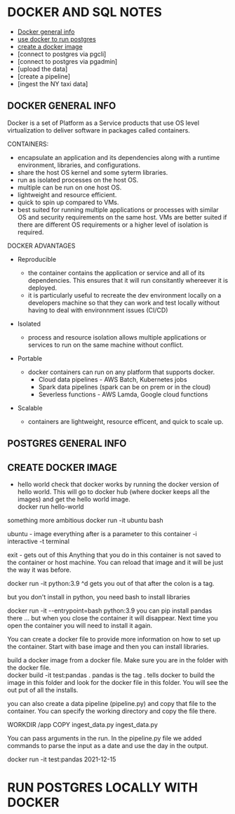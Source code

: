 # DOCKER AND SQL NOTES 
- [Docker general info](#docker-background)
- [use docker to run postgres](#docker-and-postgres)
- [create a docker image](#create-docker-image)  
- [connect to postgres via pgcli]
- [connect to postgres via pgadmin] 
- [upload the data] 
- [create a pipeline]  
- [ingest the NY taxi data] 


## DOCKER GENERAL INFO
Docker is a set of Platform as a Service products that use OS level virtualization to deliver software in packages called containers.

CONTAINERS:

- encapsulate an application and its dependencies along with a runtime environment, libraries, and configurations.   
- share the host OS kernel and some syterm libraries. 
- run as isolated processes on the host OS. 
- multiple can be run on one host OS.
- lightweight and resource efficient. 
- quick to spin up compared to VMs.
- best suited for running multiple applications or processes with similar OS and 
security requirements on the same host. VMs are better suited if there are different OS requirements or a higher level of isolation is required. 

DOCKER ADVANTAGES 

- Reproducible 
    - the container contains the application or service and all of its dependencies. This ensures that it will run consitantly whereever it is deployed. 
    - it is particularly useful to recreate the dev environment locally on a developers machine so that they can work and test locally without having to deal with environnment issues (CI/CD)

- Isolated 
    - process and resource isolation allows multiple applications or services to run on the same machine without conflict. 

- Portable 
    - docker containers can run on any platform that supports docker. 
        - Cloud data pipelines - AWS Batch, Kubernetes jobs
        - Spark data pipelines (spark can be on prem or in the cloud)
        - Severless functions - AWS Lamda, Google cloud functions

- Scalable 
    - containers are lightweight, resource efficent, and quick to scale up. 

## POSTGRES GENERAL INFO

## CREATE DOCKER IMAGE 

- hello world 
check that docker works by running the docker version of hello world. This will go to docker hub (where docker keeps all the images) and get the hello world image.   
docker run hello-world 

something more ambitious 
docker run -it ubuntu bash

ubuntu - image 
everything after is a parameter to this container
-i interactive 
-t terminal 

exit - gets out of this 
Anything that you do in this container is not saved to the container or host machine. You can reload that image and it will be just the way it was before. 

docker run -it python:3.9
^d gets you out of that
after the colon is a tag. 

but you don't install in python, you need bash to install libraries

docker run -it --entrypoint=bash python:3.9
you can pip install pandas there ... but when you close the container it will disappear. Next time you open the container you will need to install it again.

You can create a docker file to provide more information on how to set up the container. 
Start with base image and then you can install libraries. 

build a docker image from a docker file. Make sure you are in the folder with the docker file.  
docker build -it test:pandas . 
pandas is the tag
. tells docker to build the image in this folder and look for the docker file in this folder. You will see the out put of all the installs. 

you can also create a data pipeline (pipeline.py) and copy that file to the container. You can specify the working directory and copy the file there. 

WORKDIR /app
COPY ingest_data.py ingest_data.py 

You can pass arguments in the run. In the pipeline.py file we added commands to parse the input as a date and use the day in the output. 

docker run -it test:pandas 2021-12-15

# RUN POSTGRES LOCALLY WITH DOCKER 

